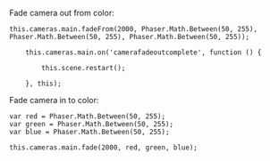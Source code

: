 Fade camera out from color:

```
this.cameras.main.fadeFrom(2000, Phaser.Math.Between(50, 255), Phaser.Math.Between(50, 255), Phaser.Math.Between(50, 255));

    this.cameras.main.on('camerafadeoutcomplete', function () {

        this.scene.restart();

    }, this);
```

Fade camera in to color:

```
var red = Phaser.Math.Between(50, 255);
var green = Phaser.Math.Between(50, 255);
var blue = Phaser.Math.Between(50, 255);

this.cameras.main.fade(2000, red, green, blue);
```

